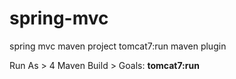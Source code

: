 # spring-mvc
spring mvc maven project tomcat7:run maven plugin

Run As > 4 Maven Build > Goals: <b>tomcat7:run</b>
